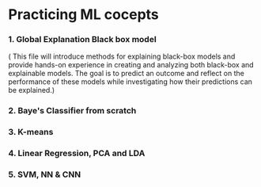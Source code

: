 # Practicing ML cocepts
###  1. Global Explanation Black box model 
 ( This file  will introduce methods for explaining black-box models and provide hands-on experience in creating and analyzing both black-box and explainable models. The goal is to predict an outcome and reflect on the performance of these models while investigating how their predictions can be explained.)
###  2. Baye's Classifier from scratch 
###  3. K-means
###  4. Linear Regression, PCA and LDA
###  5. SVM, NN & CNN
